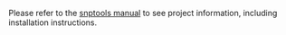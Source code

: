 Please refer to the [snptools manual](http://daormar.github.io/snptools/docsupport/snptools_manual.pdf) to see project information, including installation instructions.
